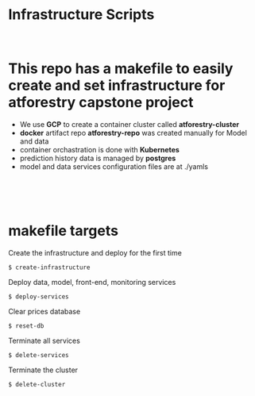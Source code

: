 # Infrastructure Scripts

<br/>

# This repo has a makefile to easily create and set infrastructure for **atforestry** capstone project
* We use **GCP** to create a container cluster called **atforestry-cluster**
* **docker** artifact repo **atforestry-repo** was created manually for Model and data  
* container orchastration is done with **Kubernetes**
* prediction history data is managed by **postgres**
* model and data services configuration files are at ./yamls

<br/><br/><br/>

# makefile targets
Create the infrastructure and deploy for the first time


    $ create-infrastructure


Deploy data, model, front-end, monitoring services


    $ deploy-services


Clear prices database 


    $ reset-db
    

Terminate all services


    $ delete-services


Terminate the cluster


    $ delete-cluster